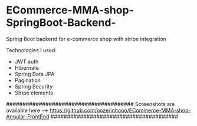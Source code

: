 # ECommerce-MMA-shop-SpringBoot-Backend-

Spring Boot backend for e-commerce shop with stripe integration

Technologies I used:
- JWT auth
- Hibernate
- Spring Data JPA
- Pagination
- Spring Security
- Stripe elements

#######################################
Screenshots are available here --> https://github.com/pozerinhooo/ECommerce-MMA-shop-Angular-FrontEnd
#######################################
